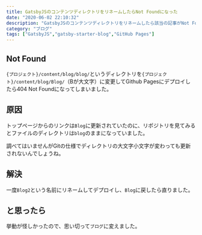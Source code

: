 ```yaml
---
title: GatsbyJSのコンテンツディレクトリをリネームしたらNot Foundになった
date: "2020-06-02 22:10:32"
description: "GatsbyJSのコンテンツディレクトリをリネームしたら該当の記事がNot Foundになったので一応備忘録。"
category: "ブログ"
tags: ["GatsbyJS","gatsby-starter-blog","GitHub Pages"]
---
```


## Not Found
`{プロジェクト}/content/blog/blog/`というディレクトリを`{プロジェクト}/content/blog/Blog/`（Bが大文字）に変更してGithub Pagesにデプロイしたら404 Not Foundになってしまいました。  

## 原因
トップページからのリンクは`Blog`に更新されていたのに、リポジトリを見てみるとファイルのディレクトリは`blog`のままになっていました。  
  
調べてはいませんがGitの仕様でディレクトリの大文字小文字が変わっても更新されないんでしょうね。  

## 解決
一度`Blog2`という名前にリネームしてデプロイし、`Blog`に戻したら直りました。

## と思ったら
挙動が怪しかったので、思い切って`ブログ`に変えました。
